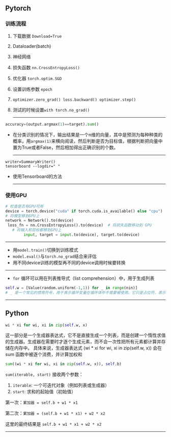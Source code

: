 

## Pytorch 

### 训练流程

1. 下载数据 `Download=True`

2. Dataloader(batch)

3. 神经网络

4. 损失函数 `nn.CrossEntropyLoss()`

5. 优化器 `torch.optim.SGD`

6. 设置训练参数 `epoch`

7. `optimizer.zero_grad() loss.backward() optimizer.step()`

8. 测试的时候设置`with torch.no_grad()`

   ---
   
   

```python
accuracy=(output.argmax(1)==target).sum()
```

- 在分类识别的情况下，输出结果是一个n维的向量，其中是预测为每种种类的概率，用`argmax(1)`来横向阅读，然后判断是否为目标值，根据判断把向量中置为True或者False，然后相加得出正确识别的个数。

  ---
  
  

```
writer=SummaryWriter()
tensorboard --logdir=" "
```

- 使用Tensorboard的方法

  ---

  

### 使用GPU

```python
# 检查是否有GPU可用
device = torch.device("cuda" if torch.cuda.is_available() else "cpu")
# 将模型移到GPU上
network = Network().to(device)
 loss_fn = nn.CrossEntropyLoss().to(device)  # 将损失函数移动到 GPU
   # 将输入和目标都移到GPU上
        input, target = input.to(device), target.to(device)
```

---



- 用`model.train()`切换到训练模式
- `model.eval()`与`torch.no_grad`结合来评估
- 用不同device训练的模型再不同的device调用时候要转换

---

- `for` 循环可以用在列表推导式（list comprehension）中，用于生成列表

```python
self.w = [Value(random.uniform(-1,1)) for _ in range(nin)]
# _ 是一个常见的惯用符号，用于表示循环变量在循环体中不需要被使用。它只是占位符，表示我们并不关心循环变量的值。
```

---

## Python

```python
wi * xi for wi, xi in zip(self.w, x)
```

这一部分是一个生成器表达式，它不是直接生成一个列表，而是创建一个惰性求值的生成器。生成器在需要时才逐个生成元素，而不会一次性把所有元素都计算并存储在内存中。
具体来说，生成器表达式 (wi * xi for wi, xi in zip(self.w, x)) 会在 sum 函数中被逐个消费，并计算加权和

```python
sum((wi * xi for wi, xi in zip(self.w, x)), self.b)
```

`sum(iterable, start)` 接收两个参数：

1. `iterable`: 一个可迭代对象（例如列表或生成器）
2. `start`: 求和的起始值（初始值）

第一次：`累加器 = self.b + w1 * x1`

第二次：`累加器 = (self.b + w1 * x1) + w2 * x2`

这里的最终结果是 `self.b + w1 * x1 + w2 * x2`

---











